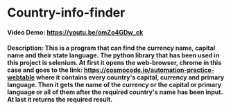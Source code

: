 #   Country-info-finder

####    Video Demo:  <https://youtu.be/omZo4GDw_ck>
####    Description: This is a program that can find the currency name, capital name and their state language. The python library that has been used in this project is selenium. At first it opens the web-browser, chrome in this case and goes to the link: <https://cosmocode.io/automation-practice-webtable> where it contains every country's capital, currency and primary language. Then it gets the name of the currency or the capital or primary language or all of them after the required country's name has been input. At last it returns the required result.
